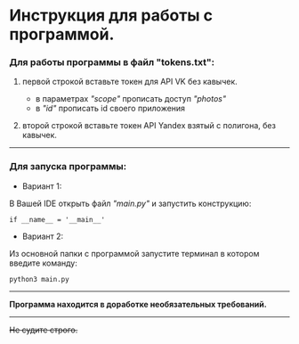 # Инструкция для работы с программой.

### Для работы программы в файл "tokens.txt":
1. первой строкой вставьте токен для API VK без кавычек.
    * в параметрах *"scope"* прописать доступ *"photos"*
    * в *"id"* прописать id своего приложения

2. второй строкой вставьте токен API Yandex взятый с полигона, без кавычек.
___
### Для запуска программы:
* Вариант 1:

В Вашей IDE открыть файл *"main.py"* и запустить конструкцию:

```
if __name__ = '__main__'
```
* Вариант 2:

Из основной папки с программой запустите терминал в котором введите команду:
```
python3 main.py
```
___
**Программа находится в доработке необязательных требований.**
___
~~Не судите строго.~~